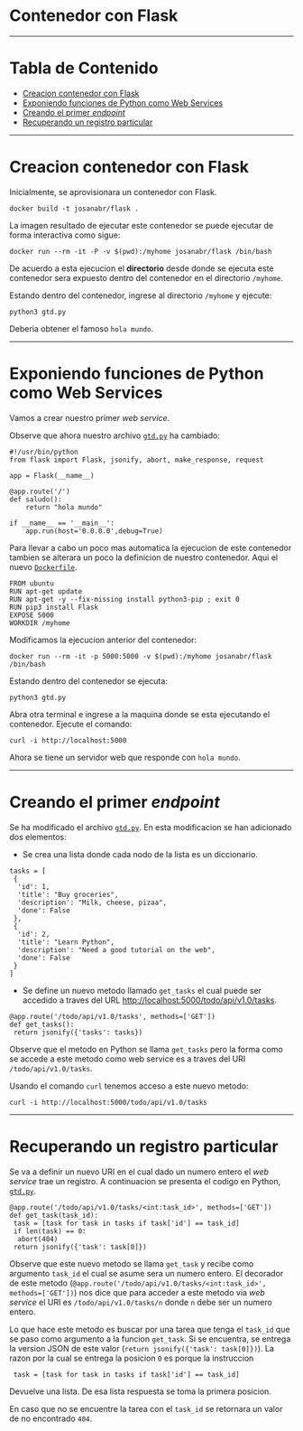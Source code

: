 # Contenedor con Flask

---

# Tabla de Contenido

- [Creacion contenedor con Flask](#creacion-contenedor-con-flask)
- [Exponiendo funciones de Python como Web Services](#exponiendo-funciones-de-python-como-web-services)
- [Creando el primer *endpoint*](#creando-el-primer-endpoint)
- [Recuperando un registro particular](#recuperando-un-registro-particular)

---

# Creacion contenedor con Flask

Inicialmente, se aprovisionara un contenedor con Flask. 

```
docker build -t josanabr/flask .
```

La imagen resultado de ejecutar este contenedor se puede ejecutar de forma interactiva como sigue:

```
docker run --rm -it -P -v $(pwd):/myhome josanabr/flask /bin/bash
```

De acuerdo a esta ejecucion el **directorio** desde donde se ejecuta este contenedor sera expuesto dentro del contenedor en el directorio `/myhome`.

Estando dentro del contenedor, ingrese al directorio `/myhome` y ejecute:

```
python3 gtd.py
```

Deberia obtener el famoso `hola mundo`.

---

# Exponiendo funciones de Python como Web Services

Vamos a crear nuestro primer *web service*. 

Observe que ahora nuestro archivo [`gtd.py`](gtd.py) ha cambiado:

```
#!/usr/bin/python
from flask import Flask, jsonify, abort, make_response, request

app = Flask(__name__)

@app.route('/')
def saludo():
	return "hola mundo"

if __name__ == '__main__':
    app.run(host='0.0.0.0',debug=True)
```

Para llevar a cabo un poco mas automatica la ejecucion de este contenedor tambien se alterara un poco la definicion de nuestro contenedor. 
Aqui el nuevo [`Dockerfile`](Dockerfile).

```
FROM ubuntu
RUN apt-get update
RUN apt-get -y --fix-missing install python3-pip ; exit 0
RUN pip3 install Flask
EXPOSE 5000
WORKDIR /myhome
```

Modificamos la ejecucion anterior del contenedor:

```
docker run --rm -it -p 5000:5000 -v $(pwd):/myhome josanabr/flask /bin/bash
```

Estando dentro del contenedor se ejecuta:

```
python3 gtd.py
```

Abra otra terminal e ingrese a la maquina donde se esta ejecutando el contenedor. 
Ejecute el comando:

```
curl -i http://localhost:5000
```

Ahora se tiene un servidor web que responde con `hola mundo`.

---

# Creando el primer *endpoint*

Se ha modificado el archivo [`gtd.py`](gtd.py).
En esta modificacion se han adicionado dos elementos:
+ Se crea una lista donde cada nodo de la lista es un diccionario.

```
tasks = [
 {
  'id': 1,
  'title': "Buy groceries",
  'description': "Milk, cheese, pizaa",
  'done': False
 },
 {
  'id': 2,
  'title': "Learn Python",
  'description': "Need a good tutorial on the web",
  'done': False
 }
]
```

+ Se define un nuevo metodo llamado `get_tasks` el cual puede ser accedido a traves del URL [http://localhost:5000/todo/api/v1.0/tasks](http://localhost:5000/todo/api/v1.0/tasks).

```
@app.route('/todo/api/v1.0/tasks', methods=['GET'])
def get_tasks():
 return jsonify({'tasks': tasks})
```

Observe que el metodo en Python se llama `get_tasks` pero la forma como se accede a este metodo como web service es a traves del URI `/todo/api/v1.0/tasks`.

Usando el comando `curl` tenemos acceso a este nuevo metodo:

```
curl -i http://localhost:5000/todo/api/v1.0/tasks
```

---

# Recuperando un registro particular

Se va a definir un nuevo URI en el cual dado un numero entero el *web service* trae un registro.
A continuacion se presenta el codigo en Python, [`gtd.py`](gtd.py).

```
@app.route('/todo/api/v1.0/tasks/<int:task_id>', methods=['GET'])
def get_task(task_id):
 task = [task for task in tasks if task['id'] == task_id]
 if len(task) == 0:
  abort(404)
 return jsonify({'task': task[0]})
```

Observe que este nuevo metodo se llama `get_task` y recibe como argumento `task_id` el cual se asume sera un numero entero. 
El decorador de este metodo (`@app.route('/todo/api/v1.0/tasks/<int:task_id>', methods=['GET'])`) nos dice que para acceder a este metodo via *web service* el URI es `/todo/api/v1.0/tasks/n` donde `n` debe ser un numero entero.

Lo que hace este metodo es buscar por una tarea que tenga el `task_id` que se paso como argumento a la funcion `get_task`. 
Si se encuentra, se entrega la version JSON de este valor (`return jsonify({'task': task[0]})`).
La razon por la cual se entrega la posicion `0` es porque la instruccion

```
 task = [task for task in tasks if task['id'] == task_id]
```

Devuelve una lista. 
De esa lista respuesta se toma la primera posicion.

En caso que no se encuentre la tarea con el `task_id` se retornara un valor de no encontrado `404`.
